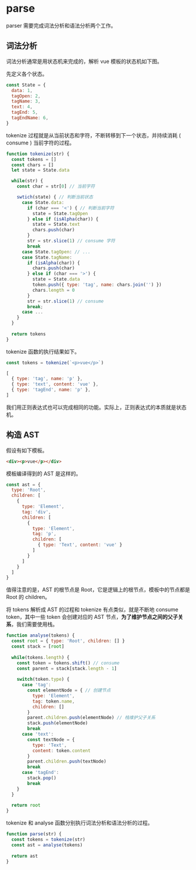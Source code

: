 # parse

parser 需要完成词法分析和语法分析两个工作。

## 词法分析

词法分析通常是用状态机来完成的，解析 vue 模板的状态机如下图。



先定义各个状态。

```javascript
const State = {
  data: 1,
  tagOpen: 2,
  tagName: 3,
  text: 4,
  tagEnd: 5,
  tagEndName: 6,
}
```

tokenize 过程就是从当前状态和字符，不断转移到下一个状态，并持续消耗 ( consume ) 当前字符的过程。

```javascript
function tokenize(str) {
  const tokens = []
  const chars = []
  let state = State.data

  while(str) {
    const char = str[0] // 当前字符

    swtich(state) { // 判断当前状态
      case State.data: 
        if (char === '<') { // 判断当前字符
          state = State.tagOpen
        } else if (isAlpha(char)) {
          state = State.text
          chars.push(char)
        }
        str = str.slice(1) // consume 字符
        break
      case State.tagOpen: // ...
      case State.tagName: 
        if (isAlpha(char)) {
          chars.push(char)
        } else if (char === '>') {
          state = State.data
          token.push({ type: 'tag', name: chars.join('') })
          chars.length = 0
        }
        str = str.slice(1) // consume
        break;
      case ...
    }
  }
  
  return tokens
}
```

tokenize 函数的执行结果如下。

```javascript
const tokens = tokenize(`<p>vue</p>`)

[
  { type: 'tag', name: 'p' },
  { type: 'text', content: 'vue' },
  { type: 'tagEnd', name: 'p' },
]
```

我们用正则表达式也可以完成相同的功能。实际上，正则表达式的本质就是状态机。

## 构造 AST

假设有如下模板。

```html
<div><p>vue</p></div>
```

模板编译得到的 AST 是这样的。

```javascript
const ast = {
  type: 'Root',
  children: [
    {
      type: 'Element',
      tag: 'div',
      children: [
        {
          type: 'Element',
          tag: 'p',
          children: [
            { type: 'Text', content: 'vue' }
          ]
        }
      ]
    }
  ]
}
```

值得注意的是，AST 的根节点是 Root，它是逻辑上的根节点，模板中的节点都是 Root 的 children。

将 tokens 解析成 AST 的过程和 tokenize 有点类似，就是不断地 consume token，其中一些 token 会创建对应的 AST 节点，**为了维护节点之间的父子关系**，我们需要使用栈。

```javascript
function analyse(tokens) {
  const root = { type: 'Root', children: [] }
  const stack = [root]
  
  while(tokens.length) {
    const token = tokens.shift() // consume
    const parent = stack[stack.length - 1]
    
    switch(token.type) {
      case 'tag':
        const elementNode = { // 创建节点
          type: 'Element',
          tag: token.name,
          children: []
        }
        parent.children.push(elementNode) // 栈维护父子关系
        stack.push(elementNode)
        break
      case 'text':
        const textNode = {
          type: 'Text',
          content: token.content
        }
        parent.children.push(textNode)
        break
      case 'tagEnd':
        stack.pop()
        break
    }
  }
  
  return root
}
```

tokenize 和 analyse 函数分别执行词法分析和语法分析的过程。

```javascript
function parse(str) {
  const tokens = tokenize(str)
  const ast = analyse(tokens)
  
  return ast
}
```


